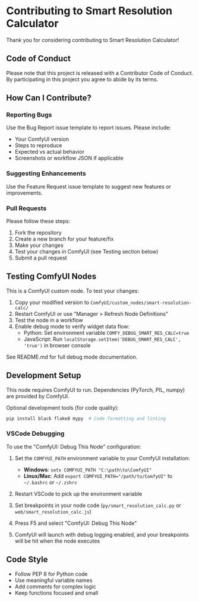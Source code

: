 # Contributing to Smart Resolution Calculator

Thank you for considering contributing to Smart Resolution Calculator!

## Code of Conduct

Please note that this project is released with a Contributor Code of Conduct.
By participating in this project you agree to abide by its terms.

## How Can I Contribute?

### Reporting Bugs

Use the Bug Report issue template to report issues. Please include:
- Your ComfyUI version
- Steps to reproduce
- Expected vs actual behavior
- Screenshots or workflow JSON if applicable

### Suggesting Enhancements

Use the Feature Request issue template to suggest new features or improvements.

### Pull Requests

Please follow these steps:

1. Fork the repository
2. Create a new branch for your feature/fix
3. Make your changes
4. Test your changes in ComfyUI (see Testing section below)
5. Submit a pull request

## Testing ComfyUI Nodes

This is a ComfyUI custom node. To test your changes:

1. Copy your modified version to `ComfyUI/custom_nodes/smart-resolution-calc/`
2. Restart ComfyUI or use "Manager > Refresh Node Definitions"
3. Test the node in a workflow
4. Enable debug mode to verify widget data flow:
   - Python: Set environment variable `COMFY_DEBUG_SMART_RES_CALC=true`
   - JavaScript: Run `localStorage.setItem('DEBUG_SMART_RES_CALC', 'true')` in browser console

See README.md for full debug mode documentation.

## Development Setup

This node requires ComfyUI to run. Dependencies (PyTorch, PIL, numpy) are provided by ComfyUI.

Optional development tools (for code quality):
```bash
pip install black flake8 mypy  # Code formatting and linting
```

### VSCode Debugging

To use the "ComfyUI: Debug This Node" configuration:

1. Set the `COMFYUI_PATH` environment variable to your ComfyUI installation:
   - **Windows**: `setx COMFYUI_PATH "C:\path\to\ComfyUI"`
   - **Linux/Mac**: Add `export COMFYUI_PATH="/path/to/ComfyUI"` to `~/.bashrc` or `~/.zshrc`

2. Restart VSCode to pick up the environment variable

3. Set breakpoints in your node code (`py/smart_resolution_calc.py` or `web/smart_resolution_calc.js`)

4. Press F5 and select "ComfyUI: Debug This Node"

5. ComfyUI will launch with debug logging enabled, and your breakpoints will be hit when the node executes

## Code Style

- Follow PEP 8 for Python code
- Use meaningful variable names
- Add comments for complex logic
- Keep functions focused and small
